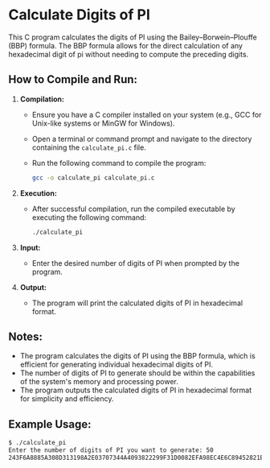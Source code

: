 # Calculate Digits of PI

This C program calculates the digits of PI using the Bailey–Borwein–Plouffe (BBP) formula. The BBP formula allows for the direct calculation of any hexadecimal digit of pi without needing to compute the preceding digits.

## How to Compile and Run:

1. **Compilation:**
   - Ensure you have a C compiler installed on your system (e.g., GCC for Unix-like systems or MinGW for Windows).
   - Open a terminal or command prompt and navigate to the directory containing the `calculate_pi.c` file.
   - Run the following command to compile the program:

     ```bash
     gcc -o calculate_pi calculate_pi.c
     ```

2. **Execution:**
   - After successful compilation, run the compiled executable by executing the following command:

     ```bash
     ./calculate_pi
     ```

3. **Input:**
   - Enter the desired number of digits of PI when prompted by the program.

4. **Output:**
   - The program will print the calculated digits of PI in hexadecimal format.

## Notes:
- The program calculates the digits of PI using the BBP formula, which is efficient for generating individual hexadecimal digits of PI.
- The number of digits of PI to generate should be within the capabilities of the system's memory and processing power.
- The program outputs the calculated digits of PI in hexadecimal format for simplicity and efficiency.

## Example Usage:
```bash
$ ./calculate_pi
Enter the number of digits of PI you want to generate: 50
243F6A8885A308D313198A2E03707344A4093822299F31D0082EFA98EC4E6C89452821E638D01377BE5466CF34E90C6CC0AC29B7C97C50DD3F84D5B5B54709179216D5D98979FB1BD1310BA698DFB5AC2FFD72DBD01ADFB7B8E1AFED6A267E96BA7C9045F12C7F9924A19947B3916CF70801F2E2858EFC16636920D871574E69A458FEA3F4933D7E0D95748F728EB658718BCD5882154AEE7B54A41DC25A59B59C30D5392AF26013C5D1B023286085F0CA417918B8DB38EF8E79DCB0603A180E6C9E0E8BB01E8A3ED71577C1BD314B2778AF2FDA55605C60E65525F3A20CACC8E79C3A46BC9B0C8B5
